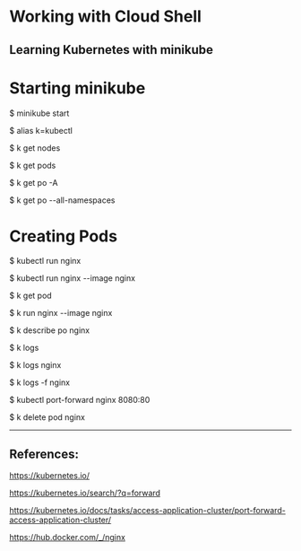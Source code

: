 # Working with Cloud Shell

## Learning Kubernetes with minikube

  # Starting minikube
  
  $ minikube start
  
  $ alias k=kubectl
  
  $ k get nodes
  
  $ k get pods
  
  $ k get po -A
  
  $ k get po --all-namespaces
  
  
  # Creating Pods
  
  $ kubectl run nginx
  
  $ kubectl run nginx --image nginx
  
  $ k get pod
  
  $ k run nginx --image nginx
 
  $ k describe po nginx
  
  $ k logs
  
  $ k logs nginx
  
  $ k logs -f nginx
  
  $ kubectl port-forward nginx 8080:80
  
  $ k delete pod nginx

----

## References:

  https://kubernetes.io/
  
  https://kubernetes.io/search/?q=forward
  
  https://kubernetes.io/docs/tasks/access-application-cluster/port-forward-access-application-cluster/
    
  https://hub.docker.com/_/nginx
  
  
  
